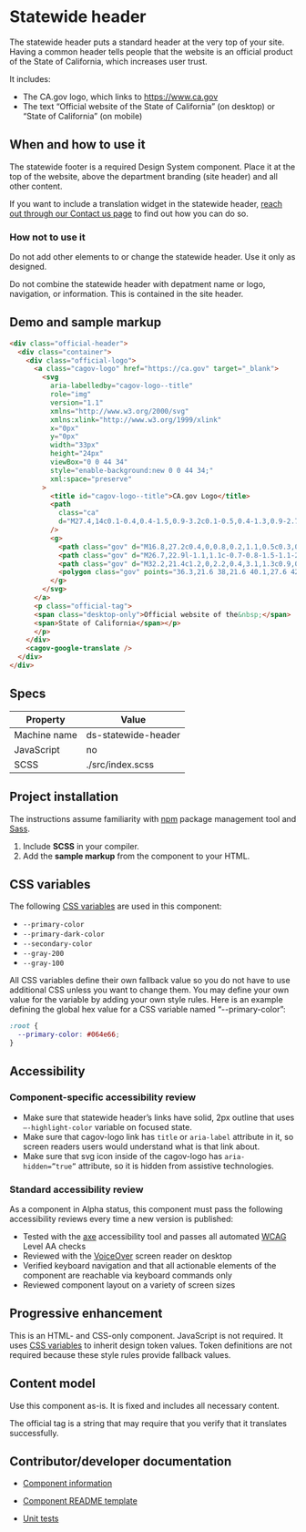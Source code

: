 # Statewide header

The statewide header puts a standard header at the very top of your site. Having a common header tells people that the website is an official product of the State of California, which increases user trust.

It includes:

- The CA<span>.</span>gov logo, which links to https://www.ca.gov
- The text “Official website of the State of California” (on desktop) or “State of California” (on mobile)

## When and how to use it

The statewide footer is a required Design System component. Place it at the top of the website, above the department branding (site header) and all other content.

If you want to include a translation widget in the statewide header, [reach out through our Contact us page](/contact-us) to find out how you can do so.

### How not to use it

Do not add other elements to or change the statewide header. Use it only as designed.

Do not combine the statewide header with depatment name or logo, navigation, or information. This is contained in the site header.

## Demo and sample markup

```html preview
<div class="official-header">
  <div class="container">
    <div class="official-logo">
      <a class="cagov-logo" href="https://ca.gov" target="_blank">
        <svg
          aria-labelledby="cagov-logo--title"
          role="img"
          version="1.1"
          xmlns="http://www.w3.org/2000/svg"
          xmlns:xlink="http://www.w3.org/1999/xlink"
          x="0px"
          y="0px"
          width="33px"
          height="24px"
          viewBox="0 0 44 34"
          style="enable-background:new 0 0 44 34;"
          xml:space="preserve"
        >
          <title id="cagov-logo--title">CA.gov Logo</title>
          <path
            class="ca"
            d="M27.4,14c0.1-0.4,0.4-1.5,0.9-3.2c0.1-0.5,0.4-1.3,0.9-2.7c0.5-1.4,0.9-2.5,1.2-3.3c-0.9,0.6-1.8,1.4-2.7,2.3 c-3.2,3.5-6.9,7.6-8.3,9.8c0.5-0.1,1.5-1.2,4.7-2.3C26.3,14,27.4,14,27.4,14L27.4,14z M26.9,16.2c-10.1,0-14.5,16.1-21.6,16.1 c-1.6,0-2.8-0.7-3.7-2.1c-0.6-0.9-0.8-2-0.8-3.1c0-2.9,1.4-6.7,4.2-11.1c2.4-3.8,4.9-6.9,7.5-9.2c2.3-2,4.2-3,5.9-3 c0.9,0,1.6,0.3,2.1,1C20.8,5.2,21,5.8,21,6.5c0,1.3-0.4,2.8-1.3,4.5c-0.8,1.5-1.7,2.8-2.9,3.9c-0.8,0.8-1.4,1.1-1.8,1.1 c-0.3,0-0.6-0.1-0.8-0.4c-0.2-0.2-0.3-0.4-0.3-0.7c0-0.5,0.4-1,1.2-1.6c1.2-0.9,2.1-1.8,2.8-2.9c1-1.5,1.5-2.8,1.5-3.8 c0-0.4-0.1-0.7-0.3-0.9c-0.2-0.2-0.5-0.3-0.8-0.3c-0.7,0-1.8,0.5-3.2,1.6c-1.6,1.2-3.2,2.9-5,5C8,14.8,6.3,17.4,5.2,20 c-1.2,2.7-1.8,5-1.8,6.9c0,0.9,0.3,1.7,0.8,2.3c0.6,0.7,1.3,1.1,2.1,1.1c3.2-0.1,7.2-7.4,8.4-9.1C27,4.3,27.9,4.3,29.8,2.5 c1.1-1,1.9-1.6,2.5-1.6c0.4,0,0.7,0.1,0.9,0.4c0.2,0.3,0.3,0.5,0.3,0.9c0,0.4-0.2,1-0.6,2c-0.7,1.7-1.3,3.5-1.9,5.4 c-0.5,1.7-0.9,3-1,3.9c0.2,0,0.4,0,0.5,0c0.4,0,0.7,0,1,0c0.8,0,1.2,0.3,1.2,0.9c0,0.3-0.1,0.5-0.3,0.8c-0.2,0.3-0.4,0.4-0.6,0.5 c-0.1,0-0.3,0-0.7,0c-0.8,0-1.4,0-1.7,0.1c-0.1,0.4-0.5,4.1-1.1,4.2C26.7,21.5,26.8,16.7,26.9,16.2L26.9,16.2z"
          />
          <g>
            <path class="gov" d="M16.8,27.2c0.4,0,0.8,0.2,1.1,0.5c0.3,0.3,0.5,0.7,0.5,1.1c0,0.4-0.2,0.8-0.5,1.1c-0.3,0.3-0.7,0.5-1.1,0.5 c-0.4,0-0.8-0.2-1.1-0.5c-0.3-0.3-0.5-0.7-0.5-1.1c0-0.4,0.2-0.8,0.5-1.1C16,27.4,16.4,27.2,16.8,27.2L16.8,27.2z" />
            <path class="gov" d="M26.7,22.9l-1.1,1.1c-0.7-0.8-1.5-1.1-2.5-1.1c-0.8,0-1.5,0.3-2.1,0.8c-0.6,0.6-0.8,1.2-0.8,2 c0,0.8,0.3,1.5,0.9,2.1c0.6,0.6,1.3,0.8,2.2,0.8c0.6,0,1-0.1,1.4-0.3c0.4-0.2,0.7-0.6,0.9-1.1h-2.4v-1.5h4.2l0,0.4 c0,0.7-0.2,1.4-0.6,2.1c-0.4,0.7-0.9,1.2-1.5,1.5c-0.6,0.3-1.3,0.5-2.1,0.5c-0.9,0-1.7-0.2-2.3-0.6c-0.7-0.4-1.2-0.9-1.6-1.6 c-0.4-0.7-0.6-1.5-0.6-2.3c0-1.1,0.4-2.1,1.1-2.9c0.9-1,2-1.5,3.4-1.5c0.7,0,1.4,0.1,2.1,0.4C25.7,22,26.2,22.4,26.7,22.9 L26.7,22.9z" />
            <path class="gov" d="M32.2,21.4c1.2,0,2.2,0.4,3.1,1.3c0.9,0.9,1.3,1.9,1.3,3.2c0,1.2-0.4,2.3-1.3,3.1c-0.8,0.9-1.9,1.3-3.1,1.3 c-1.3,0-2.3-0.4-3.2-1.3c-0.8-0.9-1.3-1.9-1.3-3.1c0-0.8,0.2-1.5,0.6-2.2c0.4-0.7,0.9-1.2,1.6-1.6C30.7,21.5,31.4,21.4,32.2,21.4 L32.2,21.4z M32.2,22.9c-0.8,0-1.4,0.3-2,0.8c-0.5,0.5-0.8,1.2-0.8,2.1c0,0.9,0.3,1.7,1,2.2c0.5,0.4,1.1,0.6,1.8,0.6 c0.8,0,1.4-0.3,1.9-0.8c0.5-0.6,0.8-1.2,0.8-2c0-0.8-0.3-1.5-0.8-2C33.6,23.2,33,22.9,32.2,22.9L32.2,22.9z" />
            <polygon class="gov" points="36.3,21.6 38,21.6 40.1,27.6 42.2,21.6 43.9,21.6 40.8,30 39.3,30 36.3,21.6" />
          </g>
        </svg>
      </a>
      <p class="official-tag">
      <span class="desktop-only">Official website of the&nbsp;</span>
      <span>State of California</span></p>
      </p>
    </div>
    <cagov-google-translate />
  </div>
</div>
```

## Specs

| Property     | Value               |
| ------------ | ------------------- |
| Machine name | ds-statewide-header |
| JavaScript   | no                  |
| SCSS         | ./src/index.scss    |

## Project installation

The instructions assume familiarity with [npm](https://npmjs.com) package management tool and [Sass](https://sass-lang.com/).

1. Include **SCSS** in your compiler.
2. Add the **sample markup** from the component to your HTML.

## CSS variables

The following [CSS variables](https://developer.mozilla.org/en-US/docs/Web/CSS/Using_CSS_custom_properties) are used in this component:

- `--primary-color`
- `--primary-dark-color`
- `--secondary-color`
- `--gray-200`
- `--gray-100`

All CSS variables define their own fallback value so you do not have to use additional CSS unless you want to change them. You may define your own value for the variable by adding your own style rules. Here is an example defining the global hex value for a CSS variable named “--primary-color”:

```css
:root {
  --primary-color: #064e66;
}
```

## Accessibility

### Component-specific accessibility review

- Make sure that statewide header’s links have solid, 2px outline that uses `—-highlight-color` variable on focused state.
- Make sure that cagov-logo link has `title` or `aria-label` attribute in it, so screen readers users would understand what is that link about.
- Make sure that svg icon inside of the cagov-logo has `aria-hidden=”true”` attribute, so it is hidden from assistive technologies.

### Standard accessibility review

As a component in Alpha status, this component must pass the following accessibility reviews every time a new version is published:

- Tested with the [axe](https://www.deque.com/axe/) accessibility tool and passes all automated [WCAG](https://www.w3.org/TR/WCAG21/) Level AA checks
- Reviewed with the [VoiceOver](https://www.apple.com/voiceover/info/guide/_1121.html) screen reader on desktop
- Verified keyboard navigation and that all actionable elements of the component are reachable via keyboard commands only
- Reviewed component layout on a variety of screen sizes

## Progressive enhancement

This is an HTML- and CSS-only component. JavaScript is not required. It uses [CSS variables](<https://developer.mozilla.org/en-US/docs/Web/CSS/var()#syntax>) to inherit design token values. Token definitions are not required because these style rules provide fallback values.

## Content model

Use this component as-is. It is fixed and includes all necessary content.

The official tag is a string that may require that you verify that it translates successfully.

## Contributor/developer documentation

- [Component information](https://github.com/cagov/design-system/blob/main/components/README.md)

- [Component README template](https://www.notion.so/odi-engineering/Component-documentation-template-2da3975cc0954174ace43004d151451c)

- [Unit tests](https://github.com/cagov/design-system/blob/main/components/UNIT-TESTS.md)
